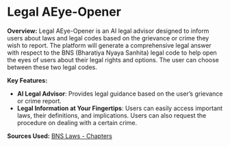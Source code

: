# Legal AEye-Opener

**Overview:**
Legal AEye-Opener is an AI legal advisor designed to inform users about laws and legal codes based on the grievance or crime they wish to report. The platform will generate a comprehensive legal answer with respect to the BNS (Bharatiya Nyaya Sanhita) legal code to help open the eyes of users about their legal rights and options. The user can choose between these two legal codes.

**Key Features:**
- **AI Legal Advisor**: Provides legal guidance based on the user’s grievance or crime report.
- **Legal Information at Your Fingertips**: Users can easily access important laws, their definitions, and implications. Users can also request the procedure on dealing with a certain crime.

**Sources Used:**
[BNS Laws - Chapters](https://devgan.in/bns/)
